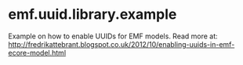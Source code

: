 # emf.uuid.library.example
Example on how to enable UUIDs for EMF models.
Read more at: http://fredrikattebrant.blogspot.co.uk/2012/10/enabling-uuids-in-emf-ecore-model.html
